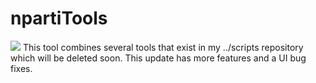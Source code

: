 # npartiTools

![](tubeExt.gif)
This tool combines several tools that exist in my ../scripts repository which will be deleted soon. This update has more features and a UI bug fixes. 

